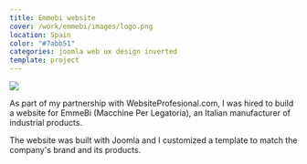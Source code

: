 ```yaml
---
title: Emmebi website
cover: /work/emmebi/images/logo.png
location: Spain
color: "#7abb51"
categories: joomla web ux design inverted
template: project
---
```


![](/work/emmebi/images/1.png)

As part of my partnership with WebsiteProfesional.com, I was hired to build a website for EmmeBi (Macchine Per Legatoria), an Italian manufacturer of industrial products.

The website was built with Joomla and I customized a template to match the company's brand and its products.
